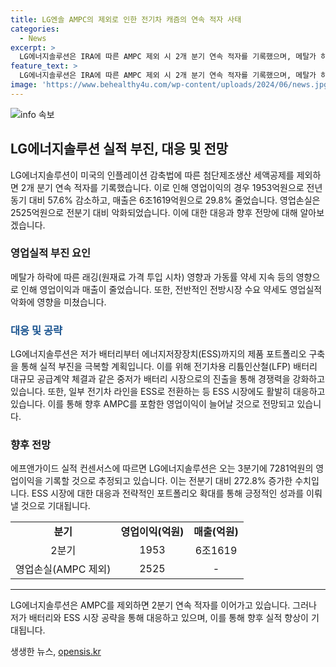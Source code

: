 ```yaml
---
title: LG엔솔 AMPC의 제외로 인한 전기차 캐즘의 연속 적자 사태
categories:
  - News
excerpt: >
  LG에너지솔루션은 IRA에 따른 AMPC 제외 시 2개 분기 연속 적자를 기록했으며, 메탈가 하락과 전기차 수요 약세가 영업손실을 악화시켰다고 밝혔다. 그러나 북미 시장에서는 선전하며 AMPC가 2배 넘게 늘었고, LFP·ESS 시장 공략을 통해 경쟁력을 강화 중이다. 르노와의 대규모 공급계약 체결과 ESS 라인 전환 등을 통해 긍정적인 성과를 이루고 있으며, 다음 분기에는 AMPC를 포함한 영업이익이 늘어날 것으로 전망된다.
feature_text: >
  LG에너지솔루션은 IRA에 따른 AMPC 제외 시 2개 분기 연속 적자를 기록했으며, 메탈가 하락과 전기차 수요 약세가 영업손실을 악화시켰다고 밝혔다. 그러나 북미 시장에서는 선전하며 AMPC가 2배 넘게 늘었고, LFP·ESS 시장 공략을 통해 경쟁력을 강화 중이다. 르노와의 대규모 공급계약 체결과 ESS 라인 전환 등을 통해 긍정적인 성과를 이루고 있으며, 다음 분기에는 AMPC를 포함한 영업이익이 늘어날 것으로 전망된다.
image: 'https://www.behealthy4u.com/wp-content/uploads/2024/06/news.jpg'
---
```


<p><img src="https://www.behealthy4u.com/wp-content/uploads/2024/06/news.jpg" alt="info 속보" /></p>

<h2 data-ke-size="size26">LG에너지솔루션 실적 부진, 대응 및 전망</h2>

<p data-ke-size="size16">LG에너지솔루션이 미국의 인플레이션 감축법에 따른 첨단제조생산 세액공제를 제외하면 2개 분기 연속 적자를 기록했습니다. 이로 인해 영업이익의 경우 1953억원으로 전년 동기 대비 57.6% 감소하고, 매출은 6조1619억원으로 29.8% 줄었습니다. 영업손실은 2525억원으로 전분기 대비 악화되었습니다. 이에 대한 대응과 향후 전망에 대해 알아보겠습니다.</p>

<h3>영업실적 부진 요인</h3>

<p data-ke-size="size16">메탈가 하락에 따른 래깅(원재료 가격 투입 시차) 영향과 가동률 약세 지속 등의 영향으로 인해 영업이익과 매출이 줄었습니다. 또한, 전반적인 전방시장 수요 약세도 영업실적 악화에 영향을 미쳤습니다.</p>

<h3><b><span style="color: #1a5490;">대응 및 공략</span></b></h3>

<p data-ke-size="size16">LG에너지솔루션은 저가 배터리부터 에너지저장장치(ESS)까지의 제품 포트폴리오 구축을 통해 실적 부진을 극복할 계획입니다. 이를 위해 전기차용 리튬인산철(LFP) 배터리 대규모 공급계약 체결과 같은 중저가 배터리 시장으로의 진출을 통해 경쟁력을 강화하고 있습니다. 또한, 일부 전기차 라인을 ESS로 전환하는 등 ESS 시장에도 활발히 대응하고 있습니다. 이를 통해 향후 AMPC를 포함한 영업이익이 늘어날 것으로 전망되고 있습니다.</p>

<h3>향후 전망</h3>

<p data-ke-size="size16">에프앤가이드 실적 컨센서스에 따르면 LG에너지솔루션은 오는 3분기에 7281억원의 영업이익을 기록할 것으로 추정되고 있습니다. 이는 전분기 대비 272.8% 증가한 수치입니다. ESS 시장에 대한 대응과 전략적인 포트폴리오 확대를 통해 긍정적인 성과를 이뤄낼 것으로 기대됩니다.</p>

<table>
  <tr>
    <td style="text-align: center; height: 17px;"><b>분기</b></td>
    <td style="text-align: center; height: 17px;"><b>영업이익(억원)</b></td>
    <td style="text-align: center; height: 17px;"><b>매출(억원)</b></td>
  </tr>
  <tr>
    <td style="text-align: center; height: 17px;">2분기</td>
    <td style="text-align: center; height: 17px;">1953</td>
    <td style="text-align: center; height: 17px;">6조1619</td>
  </tr>
  <tr>
    <td style="text-align: center; height: 17px;">영업손실(AMPC 제외)</td>
    <td style="text-align: center; height: 17px;">2525</td>
    <td style="text-align: center; height: 17px;">-</td>
  </tr>
</table>

<hr>

<p data-ke-size="size16">LG에너지솔루션은 AMPC를 제외하면 2분기 연속 적자를 이어가고 있습니다. 그러나 저가 배터리와 ESS 시장 공략을 통해 대응하고 있으며, 이를 통해 향후 실적 향상이 기대됩니다.</p>
생생한 뉴스, <a href="https://opensis.kr" rel="dofollow">opensis.kr</a>


